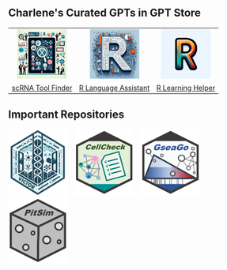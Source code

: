 <!-- Light Mode -->
<!-- <a href="https://github.com/anuraghazra/github-readme-stats#gh-light-mode-only"><img align="center" src="https://github-readme-stats.vercel.app/api?username=Charlene717&show_icons=true&theme=buefy&show_icons=true&count_private=true&line_height=28&hide_border=1&include_all_commits=true&card_width=450&role=OWNER,COLLABORATOR#gh-light-mode-only" alt="Charlene717's Language stats" /></a> -->
<!-- <a href="https://github.com/anuraghazra/github-readme-stats#gh-light-mode-only"><img align="center" src="https://github-readme-stats.vercel.app/api/top-langs/?username=Charlene717&show_icons=true&theme=buefy&layout=compact&langs_count=10&hide_border=1&role=OWNER,COLLABORATOR&exclude_repo=github-readme-stats#gh-light-mode-only" alt="Charlene717's Github stats" /></a> -->
<!-- ------------- | ------------- -->


<!-- Dark Mode -->
<!-- <a href="https://github.com/anuraghazra/github-readme-stats#gh-dark-mode-only"><img align="center" src="https://github-readme-stats.vercel.app/api?username=Charlene717&show_icons=true&theme=outrun&show_icons=true&count_private=true&line_height=28&hide_border=1&include_all_commits=true&card_width=450&role=OWNER,COLLABORATOR&bg_color=000000#gh-dark-mode-only" alt="Charlene717's Language stats" /></a> -->
<!-- <a href="https://github.com/anuraghazra/github-readme-stats#gh-dark-mode-only"><img align="center" src="https://github-readme-stats.vercel.app/api/top-langs/?username=Charlene717&show_icons=true&theme=outrun&layout=compact&langs_count=10&hide_border=1&role=OWNER,COLLABORATOR&exclude_repo=github-readme-stats&theme=dark&bg_color=000000#gh-dark-mode-only" alt="Charlene717's Github stats" /></a> -->
<!-- ------------- | ------------- -->

## Charlene's Curated GPTs in GPT Store
<table style="width: 100%; text-align: center;">
  <tr>
    <td style="text-align: center; vertical-align: middle;">
      <a href="https://chatgpt.com/g/g-kKJX5DNGr-scrna-tool-finder">
        <img src="https://github.com/Charlene717/GPTs-in-GPT-Store/blob/main/LOGO/406a8b84-a969-4219-ab62-dbfcae00ac6b.png" alt="GPT Logo" style="display: block; margin: auto;" width="100"/>
        <span style="display: block; margin-top: 10px;">scRNA Tool Finder</span>
      </a>
    </td>
    <td style="text-align: center; vertical-align: middle;">
      <a href="https://chatgpt.com/g/g-gU2qvhSVL-r-language-assistant">
        <img src="https://github.com/Charlene717/GPTs-in-GPT-Store/blob/main/LOGO/7ebc5304-ae1e-4912-871b-c089205161a5.png" alt="GPT Logo" style="display: block; margin: auto;" width="100"/>
        <span style="display: block; margin-top: 10px;">R Language Assistant</span>
      </a>
    </td>
    <td style="text-align: center; vertical-align: middle;">
      <a href="https://chatgpt.com/g/g-kTOSbGUHM-r-learning-helper">
        <img src="https://github.com/Charlene717/GPTs-in-GPT-Store/blob/main/LOGO/af5bfe50-3eda-4e1f-b485-6eaefa53f98a.png" alt="GPT Logo" style="display: block; margin: auto;" width="100"/>
        <span style="display: block; margin-top: 10px;">R Learning Helper</span>
      </a>
    </td>
  </tr>
</table>





## Important Repositories
[<img src="https://github.com/Charlene717/VICTORS_Paper_Results/blob/main/Figures/Logo_VICTOR.png" width="120" />](https://github.com/Charlene717/VICTOR)&emsp;[<img src="https://github.com/Charlene717/CellCheck/blob/main/Figures/CellCheck.png" width="120" />](https://github.com/Charlene717/CellCheck)&emsp;[<img src="https://github.com/Charlene717/GseaGo/blob/main/Figures/GSEAGO.png" width="120"/>](https://github.com/Charlene717/GseaGo)&emsp;
[<img src="https://github.com/Charlene717/Mg_Pitting_Corrosion_Simulation/blob/main/Figures/PitSim.png" width="120" />](https://github.com/Charlene717/Mg_Pitting_Corrosion_Simulation)&emsp;

<!--
[<img src="https://github.com/CAESAR-Lab/MagicDisc/blob/main/Figures/MagicDisc.png" width="120" />](https://github.com/CAESAR-Lab/MagicDisc)&emsp;
[<img src="https://github.com/Charlene717/GseaGoUI/blob/main/Fig/GSEAGOUI.png" width="120" />](https://github.com/Charlene717/GseaGoUI)&emsp;
-->



<!--
### Hi there 👋
[![Charlene's GitHub stats](https://github-readme-stats.vercel.app/api?username=Charlene717&show_icons=true&theme=buefy)](https://github.com/anuraghazra/github-readme-stats)[![Top Langs](https://github-readme-stats.vercel.app/api/top-langs/?username=Charlene717&layout=compact)](https://github.com/Charlene717/github-readme-stats)

[<img src="https://github.com/Charlene717/CellCheck/blob/main/Figures/CellCheck.png" width="120" />](https://github.com/Charlene717/CellCheck)&emsp;[<img src="https://github.com/Charlene717/GseaGo/blob/main/Figures/GSEAGO.png" width="120"/>](https://github.com/Charlene717/GseaGo)&emsp;[<img src="https://github.com/Charlene717/Mg_Pitting_Corrosion_Simulation/blob/main/Figures/PitSim.png" width="120" />](https://github.com/Charlene717/Mg_Pitting_Corrosion_Simulation)&emsp;


**Charlene717/Charlene717** is a ✨ _special_ ✨ repository because its `README.md` (this file) appears on your GitHub profile.

Here are some ideas to get you started:

- 🔭 I’m currently working on ...
- 🌱 I’m currently learning ...
- 👯 I’m looking to collaborate on ...
- 🤔 I’m looking for help with ...
- 💬 Ask me about ...
- 📫 How to reach me: ...
- 😄 Pronouns: ...
- ⚡ Fun fact: ...
-->
